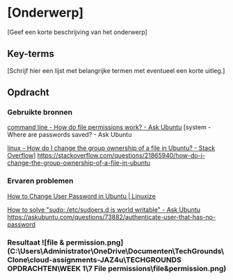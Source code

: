 # [Onderwerp]

[Geef een korte beschrijving van het onderwerp]

## Key-terms

[Schrijf hier een lijst met belangrijke termen met eventueel een korte uitleg.]

## Opdracht

### Gebruikte bronnen

[command line - How do file permissions work? - Ask Ubuntu](https://askubuntu.com/questions/83/how-do-file-permissions-work)
[system - Where are passwords saved? - Ask Ubuntu

[linux - How do I change the group ownership of a file in Ubuntu? - Stack Overflow](https://stackoverflow.com/questions/21865940/how-do-i-change-the-group-ownership-of-a-file-in-ubuntu)]
https://stackoverflow.com/questions/21865940/how-do-i-change-the-group-ownership-of-a-file-in-ubuntu





### Ervaren problemen

[How to Change User Password in Ubuntu | Linuxize](https://linuxize.com/post/how-to-change-user-password-in-ubuntu/)

[How to solve &quot;sudo: /etc/sudoers.d is world writable&quot; - Ask Ubuntu](https://askubuntu.com/questions/304212/how-to-solve-sudo-etc-sudoers-d-is-world-writable)
https://askubuntu.com/questions/73882/authenticate-user-that-has-no-password


### Resultaat ![file & permission.png](C:\Users\Administrator\OneDrive\Documenten\TechGrounds\Clone\cloud-assignments-JAZ4u\TECHGROUNDS OPDRACHTEN\WEEK 1\7 File permissions\file&permission.png)
